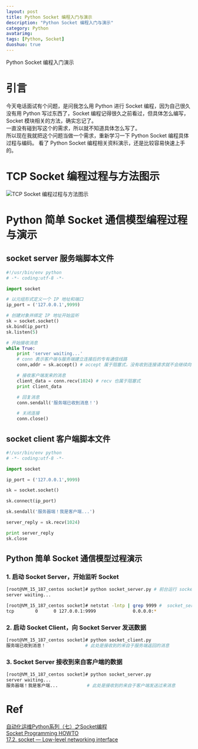 ```yaml
---
layout: post
title: Python Socket 编程入门与演示
description: "Python Socket 编程入门与演示"
category: Python
avatarimg:
tags: [Python, Socket]
duoshuo: true
---
```



Python Socket 编程入门演示

# 引言
今天电话面试有个问题，是问我怎么用 Python 进行 Socket 编程，因为自己很久没有用 Python 写过东西了，Socket 编程记得很久之前看过，但具体怎么编写，Socket 模块相关的方法，确实忘记了。  
一直没有碰到写这个的需求，所以就不知道具体怎么写了。  
所以现在我就把这个问题当做一个需求，重新学习一下 Python Socket 编程具体过程与编码。
看了 Python Socket 编程相关资料演示，还是比较容易快速上手的。

# TCP Socket 编程过程与方法图示

![TCP Socket 编程过程与方法图示](http://s3.51cto.com/wyfs02/M01/8A/DD/wKiom1g9Z5iS1tf9AAFr9XDUJts955.png)  

# Python 简单 Socket 通信模型编程过程与演示


## socket server 服务端脚本文件

```python
#!/usr/bin/env python
# -*- coding:utf-8 -*-

import socket

# 以元组形式定义一个 IP 地址和端口
ip_port = ('127.0.0.1',9999)

# 创建对象并绑定 IP 地址开始监听
sk = socket.socket()
sk.bind(ip_port)
sk.listen(5)

# 开始接收消息
while True:
    print 'server waiting...'
    # conn 表示客户端与服务端建立连接后的专有通信线路
    conn,addr = sk.accept() # accept 属于阻塞式，没有收到连接请求就不会继续向下运行

    # 接收客户端发来的消息
    client_data = conn.recv(1024) # recv 也属于阻塞式
    print client_data

    # 回复消息
    conn.sendall('服务端已收到消息！')

    # 关闭连接
    conn.close()
```

## socket client 客户端脚本文件

```python
#!/usr/bin/env python
# -*- coding:utf-8 -*-

import socket

ip_port = ('127.0.0.1',9999)

sk = socket.socket()

sk.connect(ip_port)

sk.sendall('服务器端！我是客户端...')

server_reply = sk.recv(1024)

print server_reply
sk.close

```    

## Python 简单 Socket 通信模型过程演示

### 1. 启动 Socket Server，开始监听 Socket
```bash
[root@VM_15_187_centos socket]# python socket_server.py # 前台运行 socket_server.py, 开始监听 Socket 端口
server waiting...

[root@VM_15_187_centos socket]# netstat -lntp | grep 9999 #  socket_server 监听 Socket IP 和端口为 127.0.0.1:9999
tcp        0      0 127.0.0.1:9999              0.0.0.0:*                   LISTEN      17411/python  
```    

### 2. 启动 Socket Client，向 Socket Server 发送数据

```bash
[root@VM_15_187_centos socket]# python socket_client.py 
服务端已收到消息！				# 此处是接收到的来自于服务端返回的消息
```    

### 3. Socket Server 接收到来自客户端的数据

```bash
[root@VM_15_187_centos socket]# python socket_server.py 
server waiting...
服务器端！我是客户端...			# 此处是接收到的来自于客户端发送过来消息

```    

# Ref
[自动化运维Python系列（七）之Socket编程](http://lilongzi.blog.51cto.com/5519072/1877897)  
[Socket Programming HOWTO](https://docs.python.org/2/howto/sockets.html)  
[17.2. socket — Low-level networking interface](https://docs.python.org/2/library/socket.html)  
